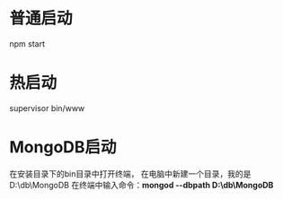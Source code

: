 # 普通启动
npm start

# 热启动
supervisor bin/www

# MongoDB启动
在安装目录下的bin目录中打开终端，
在电脑中新建一个目录，我的是D:\db\MongoDB
在终端中输入命令：<b>mongod --dbpath D:\db\MongoDB</b>

